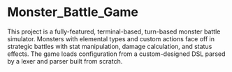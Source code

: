 # Monster_Battle_Game
This project is a fully-featured, terminal-based, turn-based monster battle simulator. Monsters with elemental types and custom actions face off in strategic battles with stat manipulation, damage calculation, and status effects. The game loads configuration from a custom-designed DSL parsed by a lexer and parser built from scratch.
